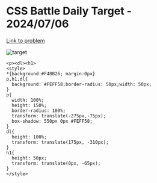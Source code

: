 # CSS Battle Daily Target - 2024/07/06

[Link to problem](https://cssbattle.dev/play/qUi4QYHdOUOyACmHqscW)

![target](https://firebasestorage.googleapis.com/v0/b/cssbattleapp.appspot.com/o/user%2Fummd3POvEDfFyeFvVdOMG3OOrwE2%2Ftargets%2Ftarget_9CIn1ED.png?alt=media)

```
<p><dl><h1>
<style>
*{background:#F48B26; margin:0px}
p,h1,dl{
  background: #FEFF58;border-radius: 50px;width: 50px;
}
p{
  width: 100%;
  height: 150%;
  border-radius: 100%;
  transform: translate(-275px,-75px);
  box-shadow: 550px 0px #FEFF58;
}
dl{
  height: 100%;
  transform: translate(175px, -310px);
}
h1{
  height: 50px;
  transform: translate(0px, -65px);
}
</style>
```
